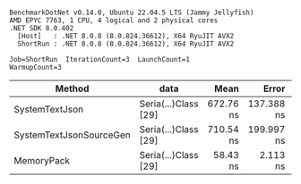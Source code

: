 ```

BenchmarkDotNet v0.14.0, Ubuntu 22.04.5 LTS (Jammy Jellyfish)
AMD EPYC 7763, 1 CPU, 4 logical and 2 physical cores
.NET SDK 8.0.402
  [Host]   : .NET 8.0.8 (8.0.824.36612), X64 RyuJIT AVX2
  ShortRun : .NET 8.0.8 (8.0.824.36612), X64 RyuJIT AVX2

Job=ShortRun  IterationCount=3  LaunchCount=1  
WarmupCount=3  

```
| Method                  | data                 | Mean      | Error      | StdDev    | Min       | Max       | Gen0   | Allocated |
|------------------------ |--------------------- |----------:|-----------:|----------:|----------:|----------:|-------:|----------:|
| SystemTextJson          | Seria(...)Class [29] | 672.76 ns | 137.388 ns |  7.531 ns | 666.76 ns | 681.21 ns | 0.0038 |     392 B |
| SystemTextJsonSourceGen | Seria(...)Class [29] | 710.54 ns | 199.997 ns | 10.963 ns | 703.02 ns | 723.12 ns | 0.0048 |     464 B |
| MemoryPack              | Seria(...)Class [29] |  58.43 ns |   2.113 ns |  0.116 ns |  58.35 ns |  58.56 ns | 0.0014 |     120 B |
